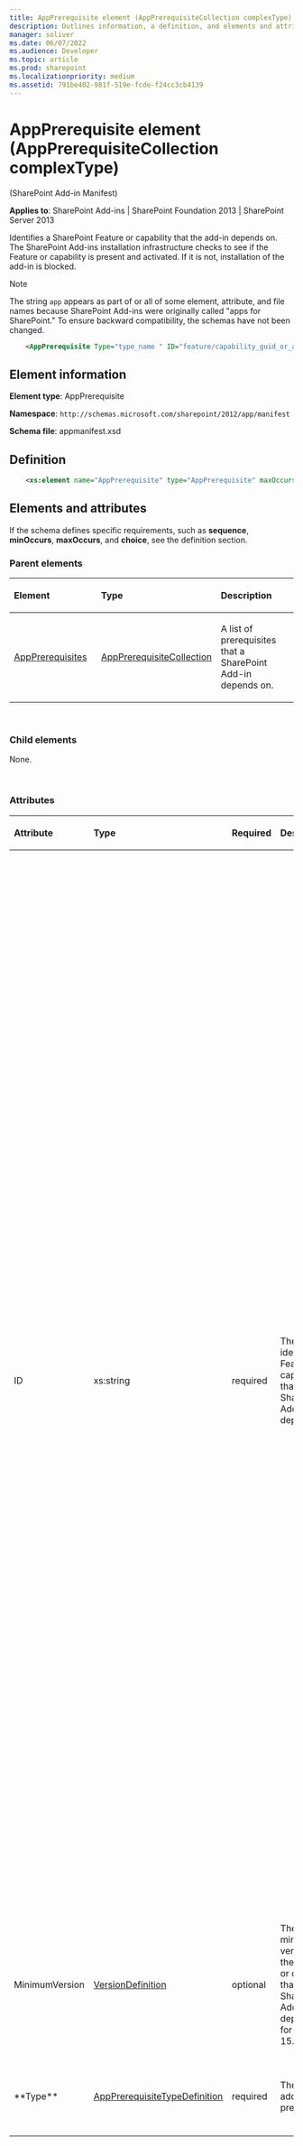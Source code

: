 ```yaml
---
title: AppPrerequisite element (AppPrerequisiteCollection complexType)
description: Outlines information, a definition, and elements and attributes for the AppPrerequisite element in Sharepoint.
manager: soliver
ms.date: 06/07/2022
ms.audience: Developer
ms.topic: article
ms.prod: sharepoint
ms.localizationpriority: medium
ms.assetid: 791be402-981f-519e-fcde-f24cc3cb4139
---
```


# AppPrerequisite element (AppPrerequisiteCollection complexType) 

(SharePoint Add-in Manifest)

**Applies to**: SharePoint Add-ins | SharePoint Foundation 2013 | SharePoint Server 2013

Identifies a SharePoint Feature or capability that the add-in depends on. The SharePoint Add-ins installation infrastructure checks to see if the Feature or capability is present and activated. If it is not, installation of the add-in is blocked.

> [!NOTE] 
> The string `app` appears as part of or all of some element, attribute, and file names because SharePoint Add-ins were originally called "apps for SharePoint." To ensure backward compatibility, the schemas have not been changed.

```XML 
    <AppPrerequisite Type="type_name " ID="feature/capability_guid_or_autohosted_component_type" MinimumVersion="n.n.n.n" />
```

## Element information
**Element type**: AppPrerequisite

**Namespace**: `http://schemas.microsoft.com/sharepoint/2012/app/manifest`

**Schema file**: appmanifest.xsd

## Definition

```XML 
    <xs:element name="AppPrerequisite" type="AppPrerequisite" maxOccurs="500"></xs:element>     
```

## Elements and attributes

If the schema defines specific requirements, such as **sequence**, **minOccurs**, **maxOccurs**, and **choice**, see the definition section.

### Parent elements

<table>
<colgroup>
<col width="33%" />
<col width="33%" />
<col width="33%" />
</colgroup>
<thead>
<tr class="header">
<th align="left"><p>Element</p></th>
<th align="left"><p>Type</p></th>
<th align="left"><p>Description</p></th>
</tr>
</thead>
<tbody>
<tr class="odd">
<td align="left"><p><a href="appprerequisites-element-appdefinition-complextypesharepoint-add-in-manifest.md">AppPrerequisites</a></p></td>
<td align="left"><p><a href="appprerequisitecollection-complextype-sharepoint-add-in-manifest.md">AppPrerequisiteCollection</a></p></td>
<td align="left"><p>A list of prerequisites that a SharePoint Add-in depends on.</p></td>
</tr>
</tbody>
</table>

<br/>

### Child elements

None.

<br/>

### Attributes

<table>
<colgroup>
<col width="15%" />
<col width="15%" />
<col width="15%" />
<col width="20%" />
<col width="35%" />
</colgroup>
<thead>
<tr class="header">
<th align="left"><p>Attribute</p></th>
<th align="left"><p>Type</p></th>
<th align="left"><p>Required</p></th>
<th align="left"><p>Description</p></th>
<th align="left"><p>Possible values</p></th>
</tr>
</thead>
<tbody>
<tr class="odd">
<td align="left"><p>ID</p></td>
<td align="left"><p>xs:string</p></td>
<td align="left"><p>required</p></td>
<td align="left"><p>The ID that identifies a Feature or capability that the SharePoint Add-in depends on.</p></td>
<td align="left"><p>Varies depending on the value of the **Type** attribute.</p>
<p>If **Type** is Feature, the ID is the bracketed, hyphenated GUID of the Feature; for example {151D22D9-95A8-4904-A0A3-22E4DB85D1E0}.</p>
<p>If **Type** is Capability, the ID is one of the GUIDs in the following table. The hyphens are required.</p>
<div class="tableSection">
<table>
<colgroup>
<col width="40%" />
<col width="60%" />
</colgroup>
<thead>
<tr class="header">
<th align="left"><p>Capability</p></th>
<th align="left"><p>Value</p></th>
</tr>
</thead>
<tbody>
<tr class="odd">
<td align="left"><p>Access Services 2010</p></td>
<td align="left"><p>B2CEA5EF-26FF-4147-9074-731FE605F068</p></td>
</tr>
<tr class="even">
<td align="left"><p>Access Services</p></td>
<td align="left"><p>7CC11180-92E4-49F4-AF68-A55CA440E761</p></td>
</tr>
<tr class="odd">
<td align="left"><p>Managed Metadata Web Service</p></td>
<td align="left"><p>8F32AE42-D7AA-4DBA-AF25-A9ED92468261</p></td>
</tr>
<tr class="even">
<td align="left"><p>PowerPoint Services</p></td>
<td align="left"><p>0C92DF0B-8D97-4D7B-BD87-7D5A4F0C89AA</p></td>
</tr>
<tr class="odd">
<td align="left"><p>Secure Store Services</p></td>
<td align="left"><p>D4FAB6DC-93EA-48AB-B5DD-CCD9F2FC4E1C</p></td>
</tr>
<tr class="even">
<td align="left"><p>Machine Translation Service</p></td>
<td align="left"><p>A5760A6E-47B1-4F31-B964-1C3F72020DBC</p></td>
</tr>
<tr class="odd">
<td align="left"><p>User Profile Service</p></td>
<td align="left"><p>A83C8D70-71DE-4260-9FB8-677418EB47F2</p></td>
</tr>
<tr class="even">
<td align="left"><p>Visio Graphics Service</p></td>
<td align="left"><p>778D6B91-D46F-40E6-B7A4-1C666B800D03</p></td>
</tr>
<tr class="odd">
<td align="left"><p>Work Management Service</p></td>
<td align="left"><p>5E49F681-D570-4C2B-8A50-84D5F38E2A12</p></td>
</tr>
<tr class="even">
<td align="left"><p>Duet</p></td>
<td align="left"><p>4F2DB42F-1AE3-4674-8E0B-2C125F9CAD4F</p></td>
</tr>
<tr class="odd">
<td align="left"><p>SharePoint Workflow Services</p></td>
<td align="left"><p>CDD8F991-B459-4512-8048-03D5A03FF27E</p></td>
</tr>
<tr class="even">
<td align="left"><p>Search</p></td>
<td align="left"><p>132084D8-5DA6-4EAB-A636-3ADF44151846</p></td>
</tr>
<tr class="odd">
<td align="left"><p>EDU</p></td>
<td align="left"><p>89109E3B-2BF0-4262-A2F4-CEB7A3DECE21</p></td>
</tr>
</tbody>
</table>
</div></td>
</tr>
<tr class="even">
<td align="left"><p>MinimumVersion</p></td>
<td align="left"><p><a href="versiondefinition-simpletype-sharepoint-add-in-manifest.md">VersionDefinition</a></p></td>
<td align="left"><p>optional</p></td>
<td align="left"><p>The minimum version of the feature or capability that the SharePoint Add-in depends on, for example 15.0.0.0.</p></td>
<td align="left"><p>Values of the VersionDefinition type.</p></td>
</tr>
<tr class="odd">
<td align="left"><p>**Type**</p></td>
<td align="left"><p><a href="appprerequisitetypedefinition-simpletype-sharepoint-add-in-manifest.md">AppPrerequisiteTypeDefinition</a></p></td>
<td align="left"><p>required</p></td>
<td align="left"><p>The type of add-in prerequisite.</p></td>
<td align="left"><p>Values of the AppPrerequisiteTypeDefinition type, either Feature or Capability. (Autoprovisioning is <em>not</em> a supported value at this time.)</p></td>
</tr>
</tbody>
</table>








